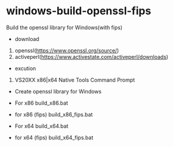 # windows-build-openssl-fips
Build the openssl library for Windows(with fips)

- download
1. openssl(https://www.openssl.org/source/)
2. activeperl(https://www.activestate.com/activeperl/downloads)

- excution
1. VS20XX x86|x64 Native Tools Command Prompt


- Create openssl library for Windows
- For x86
build_x86.bat

- for x86 (fips)
build_x86_fips.bat

- For x64
build_x64.bat

- for x64 (fips)
build_x64_fips.bat
